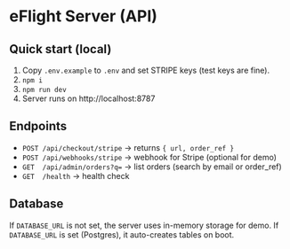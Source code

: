 # eFlight Server (API)

## Quick start (local)
1) Copy `.env.example` to `.env` and set STRIPE keys (test keys are fine).
2) `npm i`
3) `npm run dev`
4) Server runs on http://localhost:8787

## Endpoints
- `POST /api/checkout/stripe`  → returns `{ url, order_ref }`
- `POST /api/webhooks/stripe`  → webhook for Stripe (optional for demo)
- `GET  /api/admin/orders?q=`  → list orders (search by email or order_ref)
- `GET  /health`               → health check

## Database
If `DATABASE_URL` is not set, the server uses in-memory storage for demo.
If `DATABASE_URL` is set (Postgres), it auto-creates tables on boot.
